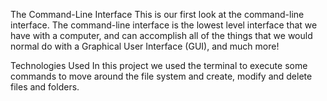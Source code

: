 The Command-Line Interface
This is our first look at the command-line interface. The command-line interface is the lowest level interface that we have with a computer, and can accomplish all of the things that we would normal do with a Graphical User Interface (GUI), and much more!

Technologies Used
In this project we used the terminal to execute some commands to move around the file system and create, modify and delete files and folders.

